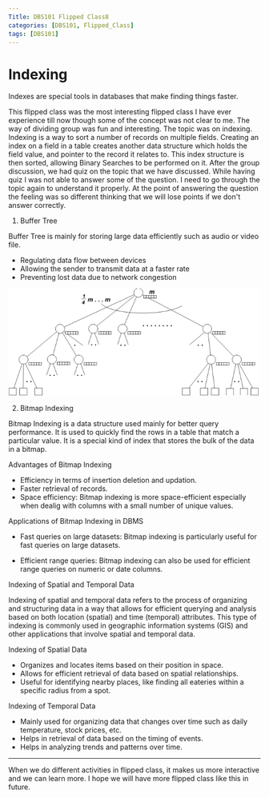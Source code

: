 ```yaml
---
Title: DBS101 Flipped Class8
categories: [DBS101, Flipped_Class]
tags: [DBS101]
---
```


# Indexing 

Indexes are special tools in databases that make finding things faster. 

This flipped class was the most interesting flipped class I have ever experience till now though some of the concept was not clear to me. The way of dividing group was fun and interesting. The topic was on indexing. Indexing is a way to sort a number of records on multiple fields. Creating an index on a field in a table creates another data structure which holds the field value, and pointer to the record it relates to. This index structure is then sorted, allowing Binary Searches to be performed on it. After the group discussion, we had quiz on the topic that we have discussed. While having quiz I was not able to answer some of the question. I need to go through the topic again to understand it properly. At the point of answering the question the feeling was so different thinking that we will lose points if we don't answer correctly.

1. Buffer Tree

Buffer Tree is mainly for storing large data efficiently such as audio or video file.

* Regulating data flow between devices
* Allowing the sender to transmit data at a faster rate
* Preventing lost data due to network congestion

![Buffer Tree](../assets/flippedclass8/buffertree.png)

2. Bitmap Indexing

Bitmap Indexing is a data structure used mainly for better query performance. It is used to quickly find the rows in a table that match a particular value. It is a special kind of index that stores the bulk of the data in a bitmap.

Advantages of Bitmap Indexing
* Efficiency in terms of insertion deletion and updation.
* Faster retrieval of records.
* Space efficiency: Bitmap indexing is more space-efficient especially when dealig with columns with a small number of unique values.

Applications of Bitmap Indexing in DBMS
* Fast queries on large datasets: Bitmap indexing is particularly useful for fast queries on large datasets.

* Efficient range queries: Bitmap indexing can also be used for efficient range queries on numeric or date columns.

Indexing of Spatial and Temporal Data

Indexing of spatial and temporal data refers to the process of organizing and structuring data in a way that allows for efficient querying and analysis based on both location (spatial) and time (temporal) attributes. This type of indexing is commonly used in geographic information systems (GIS) and other applications that involve spatial and temporal data.

Indexing of Spatial Data

* Organizes and locates items based on their position in space.
* Allows for efficient retrieval of data based on spatial relationships.
* Useful for identifying nearby places, like finding all eateries within a specific radius from a spot.

Indexing of Temporal Data

* Mainly used for organizing data that changes over time such as daily temperature, stock prices, etc.
* Helps in retrieval of data based on the timing of events.
* Helps in analyzing trends and patterns over time.

---

When we do different activities in flipped class, it makes us more interactive and we can learn more. I hope we will have more flipped class like this in future.